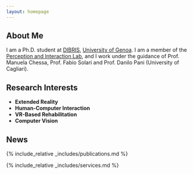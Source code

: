 ```yaml
---
layout: homepage
---
```


## About Me

I am a Ph.D. student at [DIBRIS][dibris], [University of Genoa][unige].
I am a member of the [Perception and Interaction Lab][pilab], and I work under the guidance of Prof. Manuela Chessa, Prof. Fabio Solari and Prof. Danilo Pani (University of Cagliari).

## Research Interests
- **Extended Reality**
- **Human-Computer Interaction**
- **VR-Based Rehabilitation**
- **Computer Vision**

## News

<!-- - **[Jul. 2023]** Our paper about incremental learning is accepted to ICIAP 2023. -->

{% include_relative _includes/publications.md %}

{% include_relative _includes/services.md %}

[dibris]: https://dibris.unige.it/en
[unige]: https://unige.it/
[pilab]: https://pilab.unige.it/it
